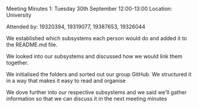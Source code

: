 Meeting Minutes 1:
Tuesday 30th September
12:00-13:00
Location: University

Attended by: 19320394, 19319077, 19387653, 19326044

We established which subsystems each person would do and added it to the README.md file. 

We looked into our subsystems and discussed how we would link them together.

We initialised the folders and sorted out our group GitHub. We structured it in a way that makes it easy to read and organise

We dove further into our respective subsystems and we said we'll gather information so that we can discuss it in the next meeting minutes